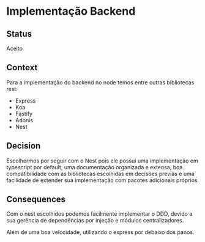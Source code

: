# Implementação Backend

## Status

Aceito

## Context

Para a implementação do backend no node temos entre outras bibliotecas rest:

- Express
- Koa
- Fastify
- Adonis
- Nest

## Decision

Escolhermos por seguir com o Nest pois ele possui uma implementação em typescript por default, uma documentação organizada e extensa, boa compatibilidade com as bibliotecas escolhidas em decisões previas e uma facilidade de extender sua implementação com pacotes adicionais próprios.

## Consequences

Com o nest escolhidos podemos facilmente implementar o DDD, devido a sua gerência de dependências por injeção e módulos centralizadores.

Além de uma boa velocidade, utilizando o express por debaixo dos panos.
